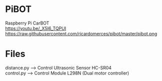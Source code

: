 # PiBOT
Raspberry Pi CarBOT</br>
https://youtu.be/_X5I6_TQPUI</br>
https://raw.githubusercontent.com/ricardomerces/pibot/master/pibot.png
# Files
distance.py --> Control Ultrasonic Sensor HC-SR04</br>
control.py  --> Control Module L298N (Dual motor controller)
